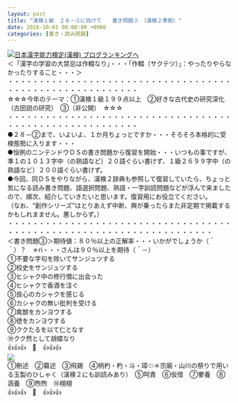 ```yaml
---
layout: post
title: "漢検１級　２８－②に向けて　　書き問題③　（漢検２準拠）"
date: 2016-10-01 00:00:00 +0900
categories: [書き・読み問題]
---
```


[![](/syuusyuu9701/assets/images/漢検１級-２８－②に向けて-書き問題③-（漢検２準拠）-br_c_3028_1.gif)](http://blog.with2.net/link.php?1659096:3028 "日本漢字能力検定(漢検) ブログランキングへ")[日本漢字能力検定(漢検) ブログランキングへ](http://blog.with2.net/link.php?1659096:3028)  
＜「漢字の学習の大禁忌は作輟なり」・・・「作輟（サクテツ）」：やったりやらなかったりすること・・・＞  
・・・・・・・・・・・・・・・・・・・・・・・・・・・・・・・・・・・・・・・・・・・・・・・・・・・・・・・・・  
☆☆☆今年のテーマ：①漢検１級１９９点以上　②好きな古代史の研究深化（古田説の研究）　③（非公開）　☆☆☆　　  
・・・・・・・・・・・・・・・・・・・・・・・・・・・・・・・・・・・・・・・・・・・・・・・・・・・・・・・・・  
●２８－②まで、いよいよ、１か月ちょっとですか・・・そろそろ本格的に受検態勢に入ります・・・  
●恒例のニンテンドウＤＳの書き問題から復習を開始・・・いつもの事ですが、準１の１０１３字中（の熟語など）２０語ぐらい書けず、１級２６９９字中（の熟語など）２００語ぐらい書けず。  
●今回、同ＤＳをやりながら、漢検２辞典も参照して復習していたら、ちょっと気になる読み書き問題、語選択問題、熟語・一字訓読問題などが浮んで来ましたので、順次、紹介していきたいと思います。復習用にお役立てください。  
（なお、“創作シリーズ”はとりあえず中断、興が乗ったらまた非定期で掲載するかもしれまません。悪しからず。）  
・・・・・・・・・・・・・・・・・・・・・・・・・・・・・・・・・・・・・・・・・・・・・・・・・・・・・・・・・・・・・・・・・・・・・  
＜書き問題③＞期待値：８０％以上の正解率・・・いかがでしょうか（＾＾）？　＊ri・・・さんは９０％以上を期待（＾－）  
①不要な字句を除いてサンジュツする  
②校史をサンジュツする　　　  
③ヒシャク中の修行僧に出会った  
④ヒシャクで香酒を注ぐ  
⑤良心のカシャクを感じる  
⑥カシャクの無い批判を受ける  
⑦禽獣をカンヨウする  
⑧徳をカンヨウする  
⑨ククたるを以て仁となす  
⑩クク然として胡蝶なり　  
👍👍👍　🐒　👍👍👍  
![](/syuusyuu9701/assets/images/漢検１級-２８－②に向けて-書き問題③-（漢検２準拠）-011a4f58da8d884d9935dbd83b5a54cc.jpg)  
①刪述　②纂述　③飛錫　④柄杓・杓・斗・璋⇦＊宗廟・山川の祭りで用いる玉製のひしゃく（漢検２にも訓読みあり）　⑤呵責　⑥仮借　⑦豢養　⑧涵養　⑨煦煦　⑩栩栩  
👍👍👍　🐒　👍👍👍  